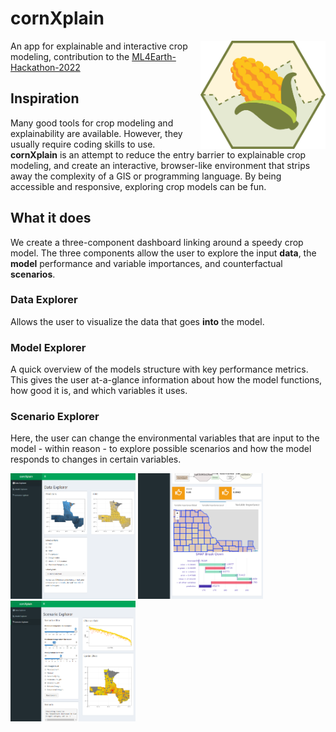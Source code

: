 # cornXplain

 <img src="www/cornXplain_icon.svg" align="right" width="200" title="hover text">

An app for explainable and interactive crop modeling, contribution to the 
[ML4Earth-Hackathon-2022](https://github.com/zhu-xlab/ML4Earth-Hackathon-2022) 

## Inspiration

Many good tools for crop modeling and explainability are available. However, they usually require coding skills to use.
**cornXplain** is an attempt to reduce the entry barrier to explainable crop modeling, and create an interactive, browser-like environment that strips away the complexity of a GIS or programming language. By being accessible and responsive, exploring crop models can be fun.

## What it does
We create a three-component dashboard linking around a speedy crop model. The three components allow the user to explore the input **data**, the **model** performance and variable importances, and counterfactual **scenarios**.

### Data Explorer
Allows the user to visualize the data that goes **into** the model.


 
### Model Explorer
A quick overview of the models structure with key performance metrics. This gives the user at-a-glance information about how the model functions, how good it is, and which variables it uses.


 
### Scenario Explorer
Here, the user can change the environmental variables that are input to the model - within reason - to explore possible scenarios and how the model responds to changes in certain variables.
<p float="left">
 <img src="www/data_explorer.PNG" width="200" title="Data Explorer">
 <img src="www/model_explorer.PNG"  width="200" title="Model Explorer">
 <img src="www/scenario_explorer.PNG"  width="200" title="Scenario Explorer">
</p>
